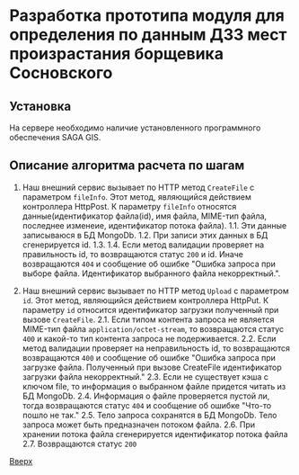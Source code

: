 # Разработка прототипа модуля для определения по данным ДЗЗ мест произрастания борщевика Сосновского

## Установка
На сервере необходимо наличие установленного программного обеспечения SAGA GIS.

## Описание алгоритма расчета по шагам
1. Наш внешний сервис вызывает по HTTP метод `CreateFile` с параметром `fileInfo`. Этот метод, являющийся действием контроллера HttpPost.
К параметру `fileInfo` относятся данные(идентификатор файла(id), имя файла, MIME-тип файла, последнее изменеие, идентификатор потока файла).
	1.1. Эти данные записываюся в БД MongoDb.
	1.2. При записи этих данных в БД сгенерируется id.
	1.3. 
	1.4. Если метод валидации проверяет на правильность id, то возвращаются статус `200` и id. Иначе возвращаются `404` и сообщение об ошибке 
	"Ошибка запроса при выборе файла. Идентификатор выбранного файла некорректный.".

2. Наш внешний сервис вызывает по HTTP метод `Upload` с параметром `id`. Этот метод, являющийся действием контроллера HttpPut.
К параметру `id` относится идентификатор загрузки полученный при вызове `CreateFile`.
	2.1. Если типом контента запроса не является MIME-тип файла `application/octet-stream`, то возвращаются статус `400` и какой-то тип контента запроса не подерживается.
	2.2. Если метод валидации проверяет на неправильность id, то возвращаются возвращаются `400` и сообщение об ошибке 
	"Ошибка запроса при загрузке файла. Полученный при вызове CreateFile идентификатор загрузки файла некорректный."
	2.3. Если не существует кэша с ключом file, то информация о выбранном файле придется читать из БД MongoDb.
	2.4. Информация о файле проверяется пустой ли, тогда возвращаются статус `404` и сообщение об ошибке "Что-то пошло не так."
	2.5. Тело запроса сохранятся в БД MongoDb. Тело запроса может быть предназначен потоком файла.
	2.6. При хранении потока файла сгенерируется идентификатор потока файла
	2.7. Возвращаются статус `200`

[Вверх](#разработка-прототипа-модуля-для-определения-по-данным-ДЗЗ-мест-произрастания-борщевика-сосновского)